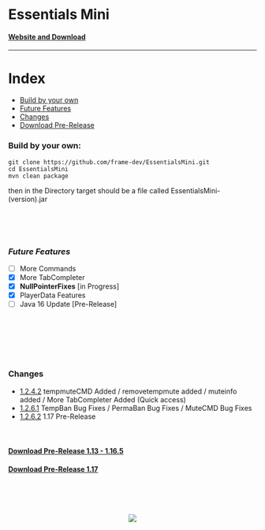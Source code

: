 # Essentials Mini
#### [Website and Download](https://framedev.stream/sites/downloads/essentialsmini)
___
# Index
- [Build by your own](#build-by-your-own)
- [Future Features](#future-features)
- [Changes](#changes)
- [Download Pre-Release](#download-pre-releasehttpsgithubcomframe-devessentialsminireleasestag1241-pre-release)

### Build by your own:
```
git clone https://github.com/frame-dev/EssentialsMini.git
cd EssentialsMini
mvn clean package
```

then in the Directory target should be a file called EssentialsMini-(version).jar

<br><br><br>

### ***Future Features***
- [ ] More Commands
- [x] More TabCompleter
- [x] **NullPointerFixes** [in Progress]
- [x] PlayerData Features
- [ ] Java 16 Update [Pre-Release]

<br><br><br><br><br>

### Changes
- [1.2.4.2](https://github.com/frame-dev/EssentialsMini/commit/c70967c78ab67f6fcfc3d9acf3159a7249eb3788) tempmuteCMD Added / removetempmute added / muteinfo added / More TabCompleter Added (Quick access)
- [1.2.6.1](https://github.com/frame-dev/EssentialsMini/commit/9cfc6a71501a28fb9f4620fab8090d0d0b05e073) TempBan Bug Fixes / PermaBan Bug Fixes / MuteCMD Bug Fixes
- [1.2.6.2](https://github.com/frame-dev/EssentialsMini/commit/eccef677ab34dbaf1affe5ef106462518788c54d) 1.17 Pre-Release
<br><br><br>
#### [Download Pre-Release 1.13 - 1.16.5](https://github.com/frame-dev/EssentialsMini/releases/download/1.2.6.1-PRE-RELEASE/EssentialsMini-1.2.6.1-PRE-RELEASE.jar)
#### [Download Pre-Release 1.17](https://github.com/frame-dev/EssentialsMini/releases/download/1.2.6.2-PRE-RELEASE/EssentialsMini-1.2.6.2-PRE-RELEASE.jar)
<br><br><br>
<div style="text-align:center"><img src="https://framedev.stream/logo.jpg" /></div>
